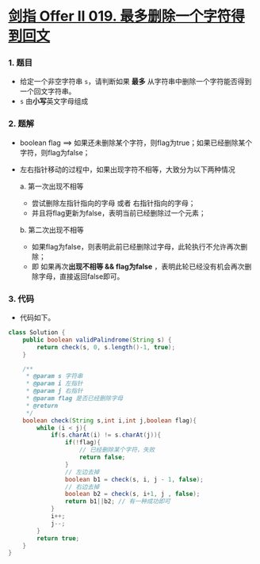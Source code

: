 # [剑指 Offer II 019. 最多删除一个字符得到回文](https://leetcode.cn/problems/RQku0D/)

### 1. 题目

- 给定一个非空字符串 `s`，请判断如果 **最多** 从字符串中删除一个字符能否得到一个回文字符串。
- `s` 由**小写**英文字母组成




### 2. 题解

- boolean flag ==> 如果还未删除某个字符，则flag为true；如果已经删除某个字符，则flag为false；

- 左右指针移动的过程中，如果出现字符不相等，大致分为以下两种情况

  a. 第一次出现不相等

  - 尝试删除左指针指向的字母 或者 右指针指向的字母；
  - 并且将flag更新为false，表明当前已经删除过一个元素；

  b. 第二次出现不相等

  - 如果flag为false，则表明此前已经删除过字母，此轮执行不允许再次删除；
  - 即  如果再次**出现不相等 && flag为false** ，表明此轮已经没有机会再次删除字母，直接返回false即可。



### 3. 代码

- 代码如下。

```java
class Solution {
    public boolean validPalindrome(String s) {
        return check(s, 0, s.length()-1, true);
    }

    /**
     * @param s 字符串
     * @param i 左指针
     * @param j 右指针
     * @param flag 是否已经删除字母
     * @return
     */
    boolean check(String s,int i,int j,boolean flag){
        while (i < j){
            if(s.charAt(i) != s.charAt(j)){
                if(!flag){
                    // 已经删除某个字符，失败
                    return false;
                }
                // 左边去掉
                boolean b1 = check(s, i, j - 1, false);
                // 右边去掉
                boolean b2 = check(s, i+1, j , false);
                return b1||b2; // 有一种成功即可
            }
            i++;
            j--;
        }
        return true;
    }
}
```


